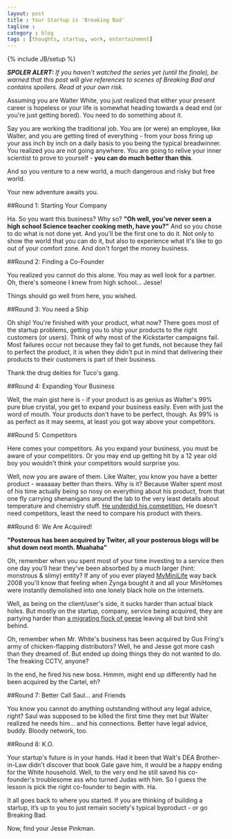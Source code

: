 ```yaml
---
layout: post
title : Your Startup is 'Breaking Bad'
tagline : 
category : blog
tags : [thoughts, startup, work, entertainment]
---
```

{% include JB/setup %}

*__SPOLER ALERT:__ If you haven't watched the series yet (until the finale), be warned that this post will give references to scenes of Breaking Bad and contains spoilers. Read at your own risk.*

Assuming you are Walter White, you just realized that either your present career is hopeless or your life is somewhat heading towards a dead end (or you're just getting bored). You need to do something about it.

Say you are working the traditional job. You are (or were) an employee, like Walter, and you are getting tired of everything - from your boss firing up your ass inch by inch on a daily basis to you being the typical breadwinner. You realized you are not going anywhere. You are going to relive your inner scientist to prove to yourself - **you can do much better than this**.

And so you venture to a new world, a much dangerous and risky but free world. 

Your new adventure awaits you.

##Round 1: Starting Your Company

Ha. So you want this business? Why so? **"Oh well, you've never seen a high school Science teacher cooking meth, have you?"** And so you chose to do what is not done yet. And you'll be the first one to do it. Not only to show the world that you can do it, but also to experience what it's like to go out of your comfort zone. And don't forget the money business.

##Round 2: Finding a Co-Founder

You realized you cannot do this alone. You may as well look for a partner. Oh, there's someone I knew from high school... Jesse! 

Things should go well from here, you wished. 

##Round 3: You need a Ship

Oh ship! You're finished with your product, what now? There goes most of the startup problems, getting you to ship your products to the right customers (or users). Think of why most of the Kickstarter campaigns fail. Most failures occur not because they fail to get funds, not because they fail to perfect the product, it is when they didn't put in mind that delivering their products to their customers is part of their business.

Thank the drug deities for Tuco's gang.

##Round 4: Expanding Your Business

Well, the main gist here is - if your product is as genius as Walter's 99% pure blue crystal, you get to expand your business easily. Even with just the word of mouth. Your products don't have to be perfect, though. As 99% is as perfect as it may seems, at least you got way above your competitors.

##Round 5: Competitors

Here comes your competitors. As you expand your business, you must be aware of your competitors. Or you may end up getting hit by a 12 year old boy you wouldn't think your competitors would surprise you.

Well, now you are aware of them. Like Walter, you know you have a better product - waaaaay better than theirs. Why is it? Because Walter spent most of his time actually being so nosy on everything about his product, from that one fly carrying shenanigans around the lab to the very least details about temperature and chemistry stuff. [He underdid his competition.](http://the.loading-info.net/2011/03/rework-book-you-shouldnt-not-read.html) He doesn't need competitors, least the need to compare his product with theirs.

##Round 6: We Are Acquired!

**"Posterous has been acquired by Twiter, all your posterous blogs will be shut down next month. Muahaha"** 

Oh, remember when you spent most of your time investing to a service then one day you'll hear they've been absorbed by a much larger (hint: monstrous &amp; slimy) entity? If any of you ever played [MyMiniLife](http://www.crunchbase.com/company/myminilife) way back 2008 you'll know that feeling when Zynga bought it and all your MiniHomes were instantly demolished into one lonely black hole on the internets.

Well, as being on the client/user's side, it sucks harder than actual black holes. But mostly on the startup, company, service being acquired, they are partying harder than [a migrating flock of geese](http://www.youtube.com/watch?v=yN0jj3rApqc) leaving all but bird shit behind. 

Oh, remember when Mr. White's business has been acquired by Gus Fring's army of chicken-flapping distributors? Well, he and Jesse got more cash than they dreamed of. But ended up doing things they do not wanted to do. The freaking CCTV, anyone?

In the end, he fired his new boss. Hmmm, might end up differently had he been acquired by the Cartel, eh?

##Round 7: Better Call Saul... and Friends

You know you cannot do anything outstanding without any legal advice, right? Saul was supposed to be killed the first time they met but Walter realized he needs him... and his connections. Better have legal advice, buddy. Bloody network, too.

##Round 8: K.O.

Your startup's future is in your hands. Had it been that Walt's DEA Brother-in-Law didn't discover that book Gale gave him, it would be a happy ending for the White household. Well, to the very end he still saved his co-founder's troublesome ass who turned Judas with him. So I guess the lesson is pick the right co-founder to begin with. Ha. 

It all goes back to where you started. If you are thinking of building a startup, it’s up to you to just remain society's typical byproduct - or go Breaking Bad.

Now, find your Jesse Pinkman.